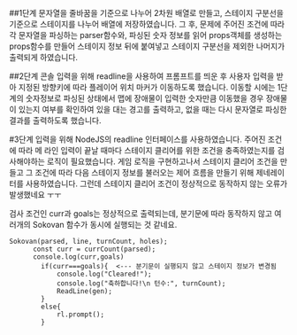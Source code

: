 ##1단계
문자열을 줄바꿈을 기준으로 나누어 2차원 배열로 만들고, 스테이지 구분선을 기준으로
스테이지를 나누어 배열에 저장하였습니다.
그 후, 문제에 주어진 조건에 따라 각 문자열을 파싱하는 parser함수와,
파싱된 숫자 정보를 읽어 props객체를 생성하는 props함수를 만들어
스테이지 정보 뒤에 붙여넣고 스테이지 구분선을 제외한 나머지가 출력되게 하였습니다.


##2단계
  콘솔 입력을 위해 readline을 사용하여 프롬프트를 띄운 후 사용자 입력을 받아 지정된 방향키에 따라
플레이어 위치 마커가 이동하도록 했습니다. 이동할 시에는 1단계의 숫자정보로 파싱된 상태에서 맵에 장애물이
입력한 숫자만큼 이동했을 경우 장애물이 있는지 여부를 확인하여 있을 대는 경고를 출력하고, 없을 때는 다시 문자열로 파싱한 결과를 출력하도록 했습니다. 

#3단계
  입력을 위해 NodeJS의 readline 인터페이스를 사용하였습니다. 주어진 조건에 따라 메 라인 입력이 끝날 때마다 스테이지 클리어를 위한 조건을 충족하였는지를
검사해야하는 로직이 필요했습니다. 
게임 로직을 구현하고나서 스테이지 클리어 조건을 만들고 그 조건에 따라 다음 스테이지 정보를 불러오는 제어 흐름을 만들기 위해 제네레이터를 사용하였습니다.
 그런데 스테이지 클리어 조건이 정상적으로 동작하지 않는 오류가 발생했네요 ㅜㅜ

검사 조건인 curr과 goals는 정상적으로 출력되는데, 분기문에 따라 동작하지 않고 여러개의 Sokovan 함수가 동시에 실행되는 것 같네요.
```
Sokovan(parsed, line, turnCount, holes);
      const curr = currCount(parsed);
      console.log(curr,goals) 
        if(curr===goals){  <--- 분기문이 실행되지 않고 스테이지 정보가 변경됨
            console.log("Cleared!");
            console.log("축하합니다!\n 턴수:", turnCount);
            ReadLine(gen);
        }
        else{
            rl.prompt();
        }
```
